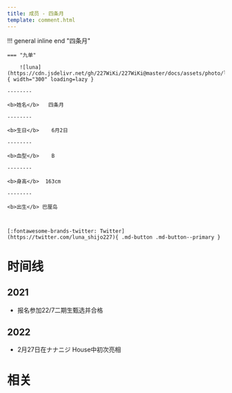 ```yaml
---
title: 成员 - 四条月
template: comment.html
---
```


!!! general inline end "四条月"

    === "九单"

        ![luna](https://cdn.jsdelivr.net/gh/227WiKi/227WiKi@master/docs/assets/photo/luna/9th.jpg){ width="300" loading=lazy }

    --------

    <b>姓名</b>   四条月

    --------

    <b>生日</b>    6月2日

    --------

    <b>血型</b>    B

    --------

    <b>身高</b>  163cm

    --------

    <b>出生</b> 巴厘岛

  

    [:fontawesome-brands-twitter: Twitter](https://twitter.com/luna_shijo227){ .md-button .md-button--primary }

# 时间线
## 2021 

- 报名参加22/7二期生甄选并合格

## 2022

- 2月27日在ナナニジ House中初次亮相

# 相关
